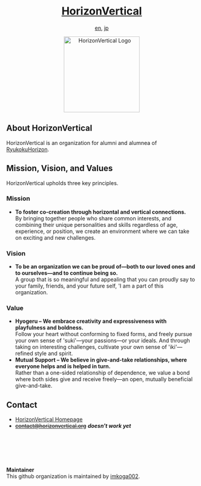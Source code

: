 <div align="center">
    <h1><a href="https://www.horizonvertical.org">HorizonVertical</a></h1>
    <p><a href="README.md">en</a>, <a href="README-jp.md">jp</a></p>
    <img src="https://avatars.githubusercontent.com/u/194274048?s=200&v=4" alt="HorizonVertical Logo" width="200">
</div>

## About HorizonVertical
HorizonVertical is an organization for alumni and alumnea of [RyukokuHorizon](https://github.com/ryukoku-horizon).

## Mission, Vision, and Values
HorizonVertical upholds three key principles.
### Mission
- **To foster co-creation through horizontal and vertical connections.**\
By bringing together people who share common interests, and combining their unique personalities and skills regardless of age, experience, or position, we create an environment where we can take on exciting and new challenges.
### Vision
- **To be an organization we can be proud of—both to our loved ones and to ourselves—and to continue being so.**\
A group that is so meaningful and appealing that you can proudly say to your family, friends, and your future self, 'I am a part of this organization.
### Value
- **Hyogeru – We embrace creativity and expressiveness with playfulness and boldness.**\
Follow your heart without conforming to fixed forms, and freely pursue your own sense of 'suki'—your passions—or your ideals. And through taking on interesting challenges, cultivate your own sense of 'iki'—refined style and spirit.
- **Mutual Support – We believe in give-and-take relationships, where everyone helps and is helped in turn.**\
Rather than a one-sided relationship of dependence, we value a bond where both sides give and receive freely—an open, mutually beneficial give-and-take.

## Contact
- [HorizonVertical Homepage](https://www.horizonvertical.org)
- ~~contact@horizonvertical.org~~ ***doesn't work yet***


<br><br><br><br><br>
**Maintainer**\
This github organization is maintained by [imkoga002](https://github.com/imkoga002).
